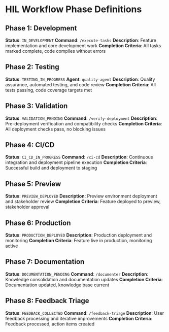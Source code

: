 # HIL Workflow Phase Definitions

## Phase 1: Development
**Status**: `IN_DEVELOPMENT`
**Command**: `/execute-tasks`
**Description**: Feature implementation and core development work
**Completion Criteria**: All tasks marked complete, code compiles without errors

## Phase 2: Testing
**Status**: `TESTING_IN_PROGRESS`
**Agent**: `quality-agent`
**Description**: Quality assurance, automated testing, and code review
**Completion Criteria**: All tests passing, code coverage targets met

## Phase 3: Validation
**Status**: `VALIDATION_PENDING`
**Command**: `/verify-deployment`
**Description**: Pre-deployment verification and compatibility checks
**Completion Criteria**: All deployment checks pass, no blocking issues

## Phase 4: CI/CD
**Status**: `CI_CD_IN_PROGRESS`
**Command**: `/ci-cd`
**Description**: Continuous integration and deployment pipeline execution
**Completion Criteria**: Successful build and deployment to staging

## Phase 5: Preview
**Status**: `PREVIEW_DEPLOYED`
**Description**: Preview environment deployment and stakeholder review
**Completion Criteria**: Feature deployed to preview, stakeholder approval

## Phase 6: Production
**Status**: `PRODUCTION_DEPLOYED`
**Description**: Production deployment and monitoring
**Completion Criteria**: Feature live in production, monitoring active

## Phase 7: Documentation
**Status**: `DOCUMENTATION_PENDING`
**Command**: `/documenter`
**Description**: Knowledge consolidation and documentation updates
**Completion Criteria**: Documentation updated, knowledge base current

## Phase 8: Feedback Triage
**Status**: `FEEDBACK_COLLECTED`
**Command**: `/feedback-triage`
**Description**: User feedback processing and iterative improvements
**Completion Criteria**: Feedback processed, action items created